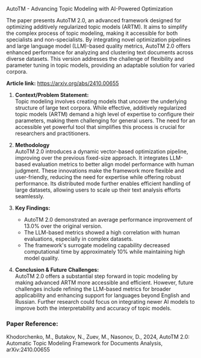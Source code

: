 AutoTM - Advancing Topic Modeling with AI-Powered Optimization

The paper presents AutoTM 2.0, an advanced framework designed for optimizing additively regularized topic models (ARTM). It aims to simplify the complex process of topic modeling, making it accessible for both specialists and non-specialists. By integrating novel optimization pipelines and large language model (LLM)-based quality metrics, AutoTM 2.0 offers enhanced performance for analyzing and clustering text documents across diverse datasets. This version addresses the challenge of flexibility and parameter tuning in topic models, providing an adaptable solution for varied corpora.

**Article link:** https://arxiv.org/abs/2410.00655

1. **Context/Problem Statement:**  
   Topic modeling involves creating models that uncover the underlying structure of large text corpora. While effective, additively regularized topic models (ARTM) demand a high level of expertise to configure their parameters, making them challenging for general users. The need for an accessible yet powerful tool that simplifies this process is crucial for researchers and practitioners.

2. **Methodology**  
   AutoTM 2.0 introduces a dynamic vector-based optimization pipeline, improving over the previous fixed-size approach. It integrates LLM-based evaluation metrics to better align model performance with human judgment. These innovations make the framework more flexible and user-friendly, reducing the need for expertise while offering robust performance. Its distributed mode further enables efficient handling of large datasets, allowing users to scale up their text analysis efforts seamlessly.

3. **Key Findings:**  
   - AutoTM 2.0 demonstrated an average performance improvement of 13.0% over the original version.
   - The LLM-based metrics showed a high correlation with human evaluations, especially in complex datasets.
   - The framework's surrogate modeling capability decreased computational time by approximately 10% while maintaining high model quality.

4. **Conclusion & Future Challenges:**  
   AutoTM 2.0 offers a substantial step forward in topic modeling by making advanced ARTM more accessible and efficient. However, future challenges include refining the LLM-based metrics for broader applicability and enhancing support for languages beyond English and Russian. Further research could focus on integrating newer AI models to improve both the interpretability and accuracy of topic models.

### Paper Reference:  
Khodorchenko, M., Butakov, N., Zuev, M., Nasonov, D., 2024, AutoTM 2.0: Automatic Topic Modeling Framework for Documents Analysis, arXiv:2410.00655

